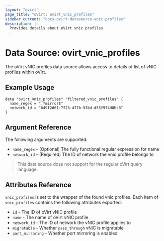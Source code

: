 ```yaml
---
layout: "ovirt"
page_title: "oVirt: ovirt_vnic_profiles"
sidebar_current: "docs-ovirt-datasource-vnic-profiles"
description: |-
  Provides details about oVirt vnic profiles
---
```


# Data Source: ovirt\_vnic\_profiles

The oVirt vNIC profiles data source allows access to details of list of vNIC profiles within oVirt.

## Example Usage

```hcl
data "ovirt_vnic_profiles" "filtered_vnic_profiles" {
  name_regex = ".*mirror$"
  network_id = "649f2d61-7f23-477b-93bd-d55f974d8bc8"
}
```

## Argument Reference

The following arguments are supported:

* `name_regex` - (Optional) The fully functional regular expression for name
* `network_id` - (Required) The ID of network the vnic profile belongs to

> This data source dose not support for the regular oVirt query language.

## Attributes Reference

`vnic_profiles` is set to the wrapper of the found vnic profiles. Each item of `vnic_profiles` contains the following attributes exported:

* `id` - The ID of oVirt vNIC profile
* `name` - The name of oVirt vNIC profile
* `network_id` - The ID of network the vNIC profile applies to
* `migratable` - Whether `pass_through` vNIC is migratable
* `port_mirroring` - Whether port mirroring is enabled

